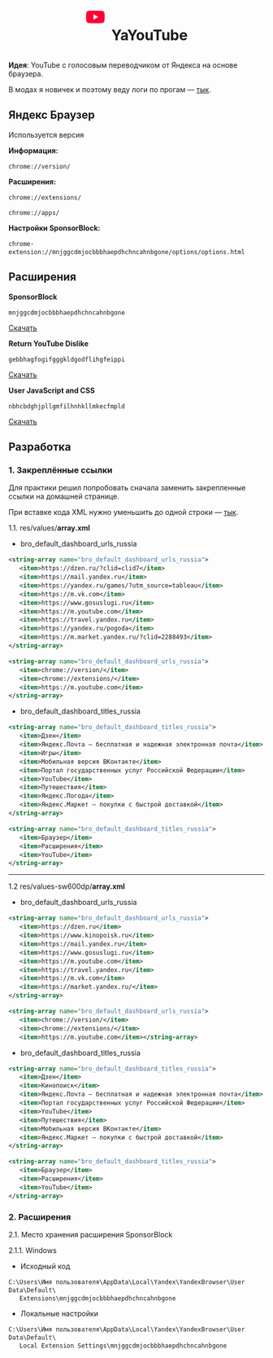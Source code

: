 <div style="display: flex; gap: 12px; justify-content: center;">
   <img src="./logos/yayoutube/xxxhdpi/app_icon.png" height="40px"/>
   <h1>YaYouTube</h1>
</div>

**Идея**: YouTube с голосовым переводчиком от Яндекса на основе браузера.

В модах я новичек и поэтому веду логи по прогам — [тык](./Logs.md).

## Яндекс Браузер

Используется версия

**Информация:**

```
chrome://version/
```

**Расширения:**

```
chrome://extensions/
```

```
chrome://apps/
```

**Настройки SponsorBlock:**

```
chrome-extension://mnjggcdmjocbbbhaepdhchncahnbgone/options/options.html
```

## Расширения

**SponsorBlock**

```
mnjggcdmjocbbbhaepdhchncahnbgone
```

[Скачать](https://chromewebstore.google.com/detail/sponsorblock-for-youtube/mnjggcdmjocbbbhaepdhchncahnbgone)

**Return YouTube Dislike**

```
gebbhagfogifgggkldgodflihgfeippi
```

[Скачать](https://chromewebstore.google.com/detail/return-youtube-dislike/gebbhagfogifgggkldgodflihgfeippi)

**User JavaScript and CSS**

```
nbhcbdghjpllgmfilhnhkllmkecfmpld
```

[Скачать](https://chromewebstore.google.com/detail/user-javascript-and-css/nbhcbdghjpllgmfilhnhkllmkecfmpld)

## Разработка

### 1. Закреплённые ссылки

Для практики решил попробовать сначала заменить закрепленные ссылки на домашней странице.

При вставке кода XML нужно уменьшить до одной строки — [тык](https://formatter.org/xml-formatter).

1.1. res/values/**array.xml**

-  bro_default_dashboard_urls_russia

```xml
<string-array name="bro_default_dashboard_urls_russia">
   <item>https://dzen.ru/?clid=clid7</item>
   <item>https://mail.yandex.ru</item>
   <item>https://yandex.ru/games/?utm_source=tableau</item>
   <item>https://m.vk.com</item>
   <item>https://www.gosuslugi.ru</item>
   <item>https://m.youtube.com</item>
   <item>https://travel.yandex.ru</item>
   <item>https://yandex.ru/pogoda</item>
   <item>https://m.market.yandex.ru/?clid=2288493</item>
</string-array>
```

```xml
<string-array name="bro_default_dashboard_urls_russia">
   <item>chrome://version/</item>
   <item>chrome://extensions/</item>
   <item>https://m.youtube.com</item>
</string-array>
```

-  bro_default_dashboard_titles_russia

```xml
<string-array name="bro_default_dashboard_titles_russia">
   <item>Дзен</item>
   <item>Яндекс.Почта — бесплатная и надежная электронная почта</item>
   <item>Игры</item>
   <item>Мобильная версия ВКонтакте</item>
   <item>Портал государственных услуг Российской Федерации</item>
   <item>YouTube</item>
   <item>Путешествия</item>
   <item>Яндекс.Погода</item>
   <item>Яндекс.Маркет — покупки с быстрой доставкой</item>
</string-array>
```

```xml
<string-array name="bro_default_dashboard_titles_russia">
   <item>Браузер</item>
   <item>Расширения</item>
   <item>YouTube</item>
</string-array>
```

---

1.2 res/values-sw600dp/**array.xml**

-  bro_default_dashboard_urls_russia

```xml
<string-array name="bro_default_dashboard_urls_russia">
   <item>https://dzen.ru</item>
   <item>https://www.kinopoisk.ru</item>
   <item>https://mail.yandex.ru</item>
   <item>https://www.gosuslugi.ru</item>
   <item>https://m.youtube.com</item>
   <item>https://travel.yandex.ru</item>
   <item>https://m.vk.com</item>
   <item>https://market.yandex.ru/</item>
</string-array>
```

```xml
<string-array name="bro_default_dashboard_urls_russia">
   <item>chrome://version/</item>
   <item>chrome://extensions/</item>
   <item>https://m.youtube.com</item></string-array>
```

-  bro_default_dashboard_titles_russia

```xml
<string-array name="bro_default_dashboard_titles_russia">
   <item>Дзен</item>
   <item>Кинопоиск</item>
   <item>Яндекс.Почта — бесплатная и надежная электронная почта</item>
   <item>Портал государственных услуг Российской Федерации</item>
   <item>YouTube</item>
   <item>Путешествия</item>
   <item>Мобильная версия ВКонтакте</item>
   <item>Яндекс.Маркет — покупки с быстрой доставкой</item>
</string-array>
```

```xml
<string-array name="bro_default_dashboard_titles_russia">
   <item>Браузер</item>
   <item>Расширения</item>
   <item>YouTube</item>
</string-array>
```

### 2. Расширения

2.1. Место хранения расширения SponsorBlock

2.1.1. Windows

-  Исходный код

```
C:\Users\Имя пользователя\AppData\Local\Yandex\YandexBrowser\User Data\Default\
   Extensions\mnjggcdmjocbbbhaepdhchncahnbgone
```

-  Локальные настройки

```
C:\Users\Имя пользователя\AppData\Local\Yandex\YandexBrowser\User Data\Default\
   Local Extension Settings\mnjggcdmjocbbbhaepdhchncahnbgone
```
